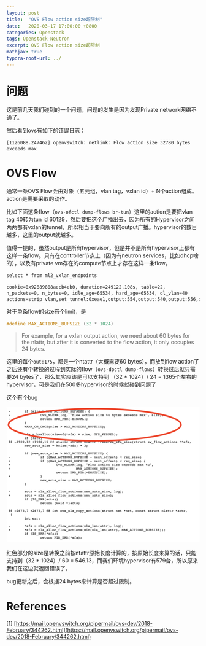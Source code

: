 ```yaml
---
layout: post
title:  "OVS Flow action size超限制"
date:   2020-03-17 17:00:00 +0800
categories: Openstack
tags: Openstack-Neutron
excerpt: OVS Flow action size超限制
mathjax: true
typora-root-url: ../
---
```


# 问题

这是前几天我们碰到的一个问题，问题的发生是因为发现Private network网络不通了。

然后看到ovs有如下的错误日志：

```shell
[1126088.247462] openvswitch: netlink: Flow action size 32780 bytes exceeds max
```

# OVS Flow

通常一条OVS Flow会由对象（五元组，vlan tag，vxlan id）+ N个action组成。action是需要采取的动作。

比如下面这条flow（`ovs-ofctl dump-flows br-tun`）这里的action是要把vlan tag 40转为tun id 60129，然后要把这个广播出去，因为所有的Hypervisor之间两两都有vxlan的tunnel，所以相当于要向所有的output广播。hypervisor的数目越多，这里的output就越多。

值得一提的，虽然output是所有hypervisor，但是并不是所有hypervisor上都有这样一条flow。只有在controller节点上（因为有neutron services，比如dhcp啥的），以及有private vm存在的compute节点上才存在这样一条flow。

```mysql
select * from ml2_vxlan_endpoints
```

```shell
cookie=0x92889808aecb4eb0, duration=249122.108s, table=22, n_packets=0, n_bytes=0, idle_age=65534, hard_age=65534, dl_vlan=40 actions=strip_vlan,set_tunnel:0xeae1,output:554,output:540,output:556,output:553,output:559,output:558,output:541,output:356,output:378,output:396,output:214,output:465,output:499,output:477,output:479,output:25,output:41,output:469,output:453,output:53,output:37,output:50,output:39,output:38,output:47,output:29,output:42,output:569,output:567,output:536,output:522,output:521,output:520,output:528,output:577,output:582,output:578,output:268,output:278,output:287,output:284,output:297,output:10,output:35,output:6,output:14,output:15,output:13,output:40,output:8,output:2,output:3,output:227,output:221,output:217,output:203,output:201,output:226,output:206,output:228,output:289,output:286,output:158,output:147,output:160,output:152,output:291,output:165,output:157,output:146,output:166,output:151,output:89,output:81,output:77,output:86,output:88,output:85,output:84,output:83,output:87,output:95,output:283,output:281,output:329,output:307,output:319,output:325,output:318,output:316,output:306,output:301,output:296,output:265,output:277,output:298,output:273,output:475,output:445,output:441,output:462,output:476,output:463,output:472,output:478,output:449,output:450,output:464,output:495,output:360,output:355,output:411,output:410,output:370,output:358,output:365,output:367,output:430,output:434,output:431,output:436,output:417,output:427,output:421,output:419,output:535,output:532,output:539,output:232,output:237,output:235,output:236,output:230,output:534,output:394,output:438,output:116,output:118,output:134,output:110,output:109,output:106,output:107,output:120,output:189,output:111,output:112,output:119,output:132,output:127,output:114,output:108,output:117,output:105,output:99,output:115,output:76,output:187,output:179,output:170,output:171,output:176,output:383,output:372,output:345,output:344,output:337,output:348,output:341,output:380,output:375,output:418,output:413,output:428,output:426,output:470,output:437,output:433,output:432,output:57,output:54,output:56,output:467,output:60,output:58,output:62,output:59,output:586,output:576,output:573,output:574,output:575,output:571,output:580,output:570,output:584,output:583,output:564,output:542,output:560,output:563,output:548,output:555,output:545,output:552,output:544,output:562,output:299,output:267,output:256,output:255,output:253,output:300,output:274,output:254,output:295,output:261,output:218,output:225,output:190,output:197,output:223,output:204,output:202,output:191,output:192,output:354,output:340,output:346,output:280,output:336,output:480,output:461,output:482,output:447,output:292,output:285,output:272,output:270,output:484,output:473,output:481,output:455,output:460,output:488,output:491,output:502,output:19,output:23,output:16,output:30,output:18,output:32,output:11,output:22,output:45,output:28,output:572,output:579,output:581,output:585,output:568,output:363,output:402,output:379,output:369,output:404,output:403,output:397,output:399,output:407,output:393,output:279,output:293,output:144,output:137,output:257,output:263,output:290,output:188,output:182,output:185,output:168,output:172,output:186,output:161,output:184,output:173,output:181,output:248,output:242,output:250,output:244,output:241,output:249,output:238,output:231,output:234,output:233,output:485,output:317,output:312,output:331,output:334,output:200,output:220,output:339,output:349,output:213,output:198,output:222,output:224,output:219,output:210,output:517,output:503,output:386,output:388,output:92,output:69,output:65,output:67,output:64,output:63,output:68,output:72,output:70,output:71,output:505,output:512,output:385,output:309,output:332,output:333,output:313,output:320,output:303,output:314,output:323,output:381,output:315,output:310,output:408,output:550,output:546,output:377,output:561,output:557,output:566,output:361,output:551,output:543,output:547,output:549,output:74,output:359,output:518,output:511,output:444,output:439,output:506,output:516,output:443,output:458,output:442,output:489,output:446,output:448,output:456,output:466,output:406,output:193,output:194,output:215,output:216,output:177,output:174,output:154,output:150,output:163,output:178,output:148,output:155,output:183,output:180,output:371,output:391,output:368,output:389,output:373,output:382,output:366,output:398,output:357,output:384,output:565,output:208,output:471,output:440,output:493,output:468,output:474,output:459,output:500,output:457,output:501,output:486,output:26,output:48,output:52,output:44,output:34,output:33,output:24,output:51,output:46,output:36,output:400,output:405,output:376,output:401,output:387,output:409,output:390,output:395,output:392,output:425,output:537,output:130,output:141,output:139,output:123,output:143,output:136,output:131,output:135,output:258,output:140,output:138,output:483,output:492,output:498,output:519,output:494,output:490,output:487,output:451,output:497,output:496,output:269,output:452,output:5,output:4,output:240,output:246,output:247,output:245,output:243,output:251,output:252,output:239,output:264,output:288,output:20,output:49,output:12,output:7,output:43,output:31,output:9,output:21,output:27,output:17,output:199,output:196,output:207,output:211,output:195,output:229,output:205,output:209,output:212,output:80,output:66,output:78,output:73,output:75,output:91,output:82,output:61,output:90,output:79,output:525,output:524,output:531,output:538,output:530,output:526,output:523,output:529,output:527,output:533,output:308,output:305,output:311,output:322,output:328,output:330,output:321,output:324,output:326,output:327,output:514,output:454,output:513,output:266,output:276,output:260,output:55,output:259,output:294,output:271,output:262,output:275,output:282,output:416,output:424,output:507,output:508,output:509,output:515,output:504,output:510,output:423,output:422,output:412,output:420,output:414,output:435,output:415,output:429,output:142,output:133,output:124,output:128,output:129,output:126,output:125,output:121,output:113,output:122,output:103,output:101,output:97,output:98,output:100,output:102,output:93,output:104,output:94,output:96,output:167,output:156,output:169,output:149,output:159,output:164,output:153,output:145,output:162,output:175
```

对于单条flow的size有个limit，是

```c
#define MAX_ACTIONS_BUFSIZE	(32 * 1024)
```

> For example, for a vxlan output action, we need about 60 bytes for the nlattr, but after it is converted to the flow action, it only occupies 24 bytes.

这里的每个`out:175`，都是一个ntattr（大概需要60 bytes），而放到flow action了之后还有个转换的过程到实际的flow（`ovs-dpctl dump-flows`）转换过后就只需要24 bytes了，那么其实应该是可以支持到 （32 * 1024）/ 24 = 1365个左右的hypervisor，可是我们在500多hypervisor的时候就碰到问题了

这个有个bug

![image-20200317223745891](../assets/images/image-20200317223745891.png)

红色部分的size是转换之前按ntattr原始长度计算的，按原始长度来算的话，只能支持到（32 * 1024）/ 60 = 546.13，而我们环境hypervisor有579台，所以原来我们在这边就返回错误了。

bug更新之后，会根据24 bytes来计算是否超过限制。

# References

[1] [https://mail.openvswitch.org/pipermail/ovs-dev/2018-February/344262.html](https://mail.openvswitch.org/pipermail/ovs-dev/2018-February/344262.html)

